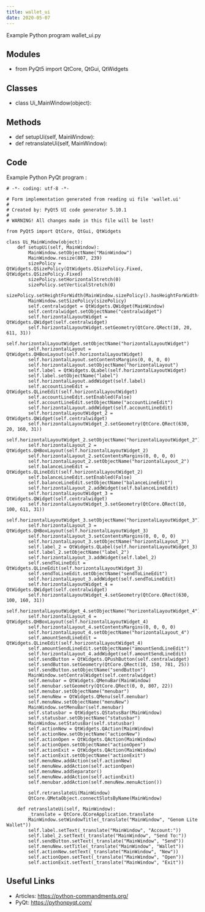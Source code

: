 ```yaml
---
title: wallet_ui
date: 2020-05-07
---
```

Example Python program wallet_ui.py

## Modules

* from PyQt5 import QtCore, QtGui, QtWidgets

## Classes

* class Ui_MainWindow(object):

## Methods

* def setupUi(self, MainWindow):
* def retranslateUi(self, MainWindow):

## Code

Example Python PyQt program :

    # -*- coding: utf-8 -*-
    
    # Form implementation generated from reading ui file 'wallet.ui'
    #
    # Created by: PyQt5 UI code generator 5.10.1
    #
    # WARNING! All changes made in this file will be lost!
    
    from PyQt5 import QtCore, QtGui, QtWidgets
    
    class Ui_MainWindow(object):
        def setupUi(self, MainWindow):
            MainWindow.setObjectName("MainWindow")
            MainWindow.resize(807, 239)
            sizePolicy = QtWidgets.QSizePolicy(QtWidgets.QSizePolicy.Fixed, QtWidgets.QSizePolicy.Fixed)
            sizePolicy.setHorizontalStretch(0)
            sizePolicy.setVerticalStretch(0)
            sizePolicy.setHeightForWidth(MainWindow.sizePolicy().hasHeightForWidth())
            MainWindow.setSizePolicy(sizePolicy)
            self.centralwidget = QtWidgets.QWidget(MainWindow)
            self.centralwidget.setObjectName("centralwidget")
            self.horizontalLayoutWidget = QtWidgets.QWidget(self.centralwidget)
            self.horizontalLayoutWidget.setGeometry(QtCore.QRect(10, 20, 611, 31))
            self.horizontalLayoutWidget.setObjectName("horizontalLayoutWidget")
            self.horizontalLayout = QtWidgets.QHBoxLayout(self.horizontalLayoutWidget)
            self.horizontalLayout.setContentsMargins(0, 0, 0, 0)
            self.horizontalLayout.setObjectName("horizontalLayout")
            self.label = QtWidgets.QLabel(self.horizontalLayoutWidget)
            self.label.setObjectName("label")
            self.horizontalLayout.addWidget(self.label)
            self.accountLineEdit = QtWidgets.QLineEdit(self.horizontalLayoutWidget)
            self.accountLineEdit.setEnabled(False)
            self.accountLineEdit.setObjectName("accountLineEdit")
            self.horizontalLayout.addWidget(self.accountLineEdit)
            self.horizontalLayoutWidget_2 = QtWidgets.QWidget(self.centralwidget)
            self.horizontalLayoutWidget_2.setGeometry(QtCore.QRect(630, 20, 160, 31))
            self.horizontalLayoutWidget_2.setObjectName("horizontalLayoutWidget_2")
            self.horizontalLayout_2 = QtWidgets.QHBoxLayout(self.horizontalLayoutWidget_2)
            self.horizontalLayout_2.setContentsMargins(0, 0, 0, 0)
            self.horizontalLayout_2.setObjectName("horizontalLayout_2")
            self.balanceLineEdit = QtWidgets.QLineEdit(self.horizontalLayoutWidget_2)
            self.balanceLineEdit.setEnabled(False)
            self.balanceLineEdit.setObjectName("balanceLineEdit")
            self.horizontalLayout_2.addWidget(self.balanceLineEdit)
            self.horizontalLayoutWidget_3 = QtWidgets.QWidget(self.centralwidget)
            self.horizontalLayoutWidget_3.setGeometry(QtCore.QRect(10, 100, 611, 31))
            self.horizontalLayoutWidget_3.setObjectName("horizontalLayoutWidget_3")
            self.horizontalLayout_3 = QtWidgets.QHBoxLayout(self.horizontalLayoutWidget_3)
            self.horizontalLayout_3.setContentsMargins(0, 0, 0, 0)
            self.horizontalLayout_3.setObjectName("horizontalLayout_3")
            self.label_2 = QtWidgets.QLabel(self.horizontalLayoutWidget_3)
            self.label_2.setObjectName("label_2")
            self.horizontalLayout_3.addWidget(self.label_2)
            self.sendToLineEdit = QtWidgets.QLineEdit(self.horizontalLayoutWidget_3)
            self.sendToLineEdit.setObjectName("sendToLineEdit")
            self.horizontalLayout_3.addWidget(self.sendToLineEdit)
            self.horizontalLayoutWidget_4 = QtWidgets.QWidget(self.centralwidget)
            self.horizontalLayoutWidget_4.setGeometry(QtCore.QRect(630, 100, 160, 31))
            self.horizontalLayoutWidget_4.setObjectName("horizontalLayoutWidget_4")
            self.horizontalLayout_4 = QtWidgets.QHBoxLayout(self.horizontalLayoutWidget_4)
            self.horizontalLayout_4.setContentsMargins(0, 0, 0, 0)
            self.horizontalLayout_4.setObjectName("horizontalLayout_4")
            self.amountSendLineEdit = QtWidgets.QLineEdit(self.horizontalLayoutWidget_4)
            self.amountSendLineEdit.setObjectName("amountSendLineEdit")
            self.horizontalLayout_4.addWidget(self.amountSendLineEdit)
            self.sendButton = QtWidgets.QPushButton(self.centralwidget)
            self.sendButton.setGeometry(QtCore.QRect(10, 150, 781, 25))
            self.sendButton.setObjectName("sendButton")
            MainWindow.setCentralWidget(self.centralwidget)
            self.menubar = QtWidgets.QMenuBar(MainWindow)
            self.menubar.setGeometry(QtCore.QRect(0, 0, 807, 22))
            self.menubar.setObjectName("menubar")
            self.menuNew = QtWidgets.QMenu(self.menubar)
            self.menuNew.setObjectName("menuNew")
            MainWindow.setMenuBar(self.menubar)
            self.statusbar = QtWidgets.QStatusBar(MainWindow)
            self.statusbar.setObjectName("statusbar")
            MainWindow.setStatusBar(self.statusbar)
            self.actionNew = QtWidgets.QAction(MainWindow)
            self.actionNew.setObjectName("actionNew")
            self.actionOpen = QtWidgets.QAction(MainWindow)
            self.actionOpen.setObjectName("actionOpen")
            self.actionExit = QtWidgets.QAction(MainWindow)
            self.actionExit.setObjectName("actionExit")
            self.menuNew.addAction(self.actionNew)
            self.menuNew.addAction(self.actionOpen)
            self.menuNew.addSeparator()
            self.menuNew.addAction(self.actionExit)
            self.menubar.addAction(self.menuNew.menuAction())
    
            self.retranslateUi(MainWindow)
            QtCore.QMetaObject.connectSlotsByName(MainWindow)
    
        def retranslateUi(self, MainWindow):
            _translate = QtCore.QCoreApplication.translate
            MainWindow.setWindowTitle(_translate("MainWindow", "Genom Lite Wallet"))
            self.label.setText(_translate("MainWindow", "Account:"))
            self.label_2.setText(_translate("MainWindow", "Send To:"))
            self.sendButton.setText(_translate("MainWindow", "Send"))
            self.menuNew.setTitle(_translate("MainWindow", "Wallet"))
            self.actionNew.setText(_translate("MainWindow", "New"))
            self.actionOpen.setText(_translate("MainWindow", "Open"))
            self.actionExit.setText(_translate("MainWindow", "Exit"))
    
    

## Useful Links

- Articles: https://python-commandments.org/
- PyQt: https://pythonpyqt.com/

